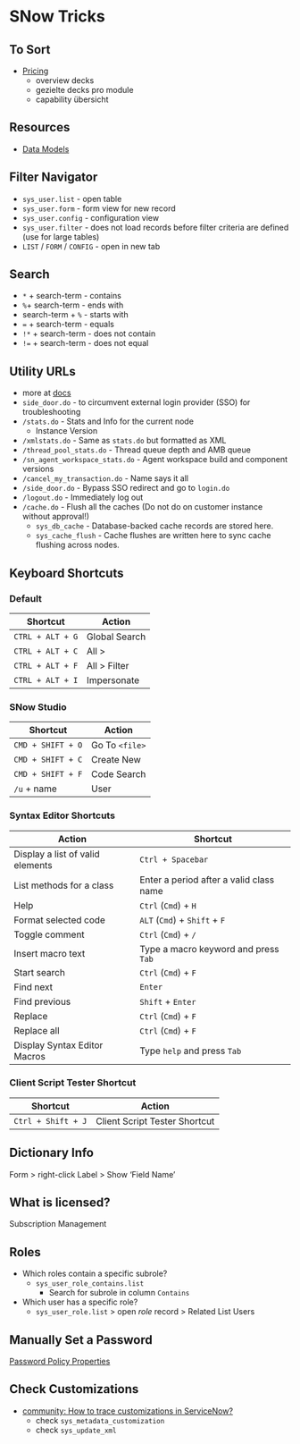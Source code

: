 # SNow Tricks

## To Sort

- [Pricing](https://partnerportal.service-now.com/kb?id=kb_article_view&sysparm_article=KB0011614&campid=146442&cid=e:eDM-PTR-Vancouver.email09%2F20-20SEP23-Global.Email1&utm_source=marketo&utm_medium=email&utm_campaign=eDM-PTR-Vancouver.email09%2F20-20SEP23-Global.Email1&mkt_tok=MDg5LUFOUy02NzMAAAGOUkyKeFE825UAMvR_MneTnj2Dk6GBSFzu2c0v_qgvsd_4UuP4FO3IkQxYGIRSFH6RgeVLpDO2QGqVsPyNMm4PRrlp64a74AlJADleRYujDiRlgkB4&sys_kb_id=6dbeca678795bd50de17ea473cbb3510&spa=1)
  - overview decks
  - gezielte decks pro module
  - capability übersicht

## Resources

- [Data Models](https://www.snow-mirror.com/wp-content/uploads/2016/07/ServiceNow-Data-Model-v3.4.pdf)

## Filter Navigator

- `sys_user.list` - open table
- `sys_user.form` - form view for new record
- `sys_user.config` - configuration view
- `sys_user.filter` - does not load records before filter criteria are defined (use for large tables)
- `LIST` / `FORM` / `CONFIG` - open in new tab

## Search

- `*` + search-term - contains
- `%`+ search-term - ends with
- search-term + `%` - starts with
- `=` + search-term - equals
- `!*` + search-term - does not contain
- `!=` + search-term - does not equal

## Utility URLs

- more at [docs](https://docs.servicenow.com/csh?topicname=navigate-using-url.html&version=latest)
- `side_door.do` - to circumvent external login provider (SSO) for troubleshooting
- `/stats.do` - Stats and Info for the current node
  - Instance Version
- `/xmlstats.do` - Same as `stats.do` but formatted as XML
- `/thread_pool_stats.do` - Thread queue depth and AMB queue
- `/sn_agent_workspace_stats.do` - Agent workspace build and component versions
- `/cancel_my_transaction.do` - Name says it all
- `/side_door.do` - Bypass SSO redirect and go to `login.do`
- `/logout.do` - Immediately log out
- `/cache.do` - Flush all the caches (Do not do on customer instance without approval!)
  - `sys_db_cache` - Database-backed cache records are stored here.
  - `sys_cache_flush` - Cache flushes are written here to sync cache flushing across nodes.

## Keyboard Shortcuts

### Default

| Shortcut         | Action        |
| ---------------- | ------------- |
| `CTRL + ALT + G` | Global Search |
| `CTRL + ALT + C` | All >         |
| `CTRL + ALT + F` | All > Filter  |
| `CTRL + ALT + I` | Impersonate   |

### SNow Studio

| Shortcut          | Action         |
| ----------------- | -------------- |
| `CMD + SHIFT + O` | Go To `<file>` |
| `CMD + SHIFT + C` | Create New     |
| `CMD + SHIFT + F` | Code Search    |
| `/u` + name       | User           |

### Syntax Editor Shortcuts

| Action                           | Shortcut                                |
| -------------------------------- | --------------------------------------- |
| Display a list of valid elements | `Ctrl + Spacebar`                       |
| List methods for a class         | Enter a period after a valid class name |
| Help                             | `Ctrl` (`Cmd`) + `H`                    |
| Format selected code             | `ALT` (`Cmd`) + `Shift` + `F`           |
| Toggle comment                   | `Ctrl` (`Cmd`) + `/`                    |
| Insert macro text                | Type a macro keyword and press `Tab`    |
| Start search                     | `Ctrl` (`Cmd`) + `F`                    |
| Find next                        | `Enter`                                 |
| Find previous                    | `Shift` + `Enter`                       |
| Replace                          | `Ctrl` (`Cmd`) + `F`                    |
| Replace all                      | `Ctrl` (`Cmd`) + `F`                    |
| Display Syntax Editor Macros     | Type `help` and press `Tab`             |

### Client Script Tester Shortcut

| Shortcut           | Action                        |
| ------------------ | ----------------------------- |
| `Ctrl + Shift + J` | Client Script Tester Shortcut |

## Dictionary Info

Form > right-click Label > Show ‘Field Name’

## What is licensed?

Subscription Management

## Roles

- Which roles contain a specific subrole?
  - `sys_user_role_contains.list`
    - Search for subrole in column `Contains`
- Which user has a specific role?
  - `sys_user_role.list` > open _role_ record > Related List Users

## Manually Set a Password

[Password Policy Properties](https://www.servicenow.com/docs/bundle/washingtondc-platform-security/page/integrate/authentication/reference/password-policy-properties.html)

## Check Customizations

- [community: How to trace customizations in ServiceNow?](https://www.servicenow.com/community/now-platform-forum/how-to-trace-customizations-in-servicenow/m-p/3008258)
  - check `sys_metadata_customization`
  - check `sys_update_xml`
